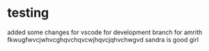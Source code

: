 # testing

added some changes for vscode
for development branch
for amrith fkwugfwvcjwhvcghqvchqvcwjhqvcjqhvchwgvd sandra is good girl